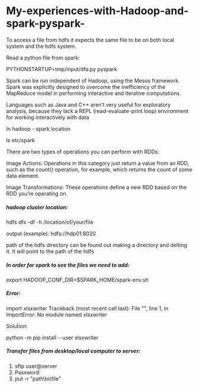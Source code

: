 # My-experiences-with-Hadoop-and-spark-pyspark-


To access a file from hdfs it expects the same file to be on both local system and the hdfs system.

Read a python file from spark:

PYTHONSTARTUP=tmp/input/dfa.py pyspark



>>>>>

Spark can be run independent of Hadoop, using the Mesos framework. Spark was explicitly designed to overcome the inefficiency of the MapReduce model in performing interactive and iterative computations.

Languages such as Java and C++ aren’t very useful for exploratory analysis, because they lack a REPL (read-evaluate-print loop) environment for working interactively with data


>>>>>>>>
In hadoop - spark location

ls etc/spark


>>>>>>>>>>>>>

There are two types of operations you can perform with RDDs:

Image Actions: Operations in this category just return a value from an RDD, such as the count() operation, for example, which returns the count of some data element.

Image Transformations: These operations define a new RDD based on the RDD you’re operating on.


>>>>>
#####  hadoop cluster location:

hdfs dfs -df -h /location/of/your/file

output (example): hdfs://hdp01:8020 

>>>>
path of the hdfs directory can be found out making a directory and delting it. It will point to the path of the hdfs


>>>>>
#####  In order for spark to see the files we need to add:

export HADOOP_CONF_DIR=$SPARK_HOME/spark-env.sh

>>>>>
#####  Error:

import xlsxwriter
Traceback (most recent call last):
  File "<stdin>", line 1, in <module>
ImportError: No module named xlsxwriter

Solution:

python -m pip install --user xlsxwriter


##### Transfer files from desktop/local computer to server:

1. sftp user@server
2. Password:
3. put -r "path\to\file"

